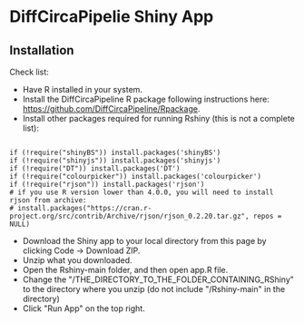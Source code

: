 # DiffCircaPipelie Shiny App

## Installation 

Check list: 
  - Have R installed in your system. 
  - Install the DiffCircaPipeline R package following instructions here: https://github.com/DiffCircaPipeline/Rpackage. 
  - Install other packages required for running Rshiny (this is not a complete list):
  ```{R}
  
  if (!require("shinyBS")) install.packages('shinyBS')
  if (!require("shinyjs")) install.packages('shinyjs')
  if (!require("DT")) install.packages('DT')
  if (!require("colourpicker")) install.packages('colourpicker')
  if (!require("rjson")) install.packages('rjson')
  # if you use R version lower than 4.0.0, you will need to install rjson from archive: 
  # install.packages("https://cran.r-project.org/src/contrib/Archive/rjson/rjson_0.2.20.tar.gz", repos = NULL)
  
  ```
  - Download the Shiny app to your local directory from this page by clicking Code -> Download ZIP. 
  - Unzip what you downloaded. 
  - Open the Rshiny-main folder, and then open app.R file. 
  - Change the "/THE_DIRECTORY_TO_THE_FOLDER_CONTAINING_RShiny" to the directory where you unzip (do not include "/Rshiny-main" in the directory)
  - Click "Run App" on the top right. 
  



